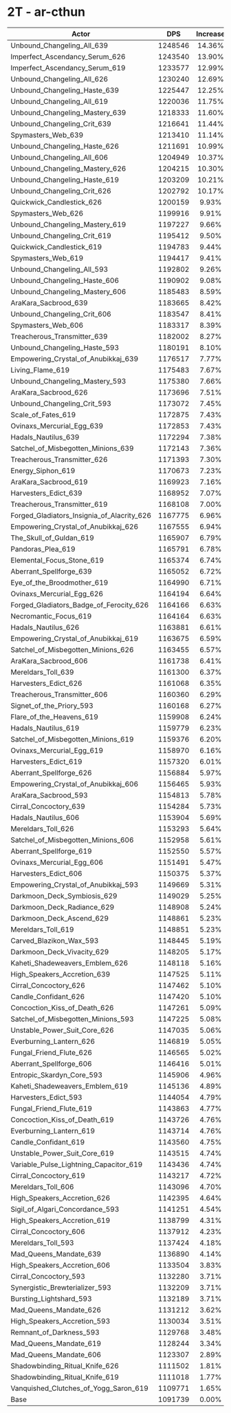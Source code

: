 # 2T - ar-cthun
| Actor | DPS | Increase |
|---|:---:|:---:|
|Unbound_Changeling_All_639|1248546|14.36%|
|Imperfect_Ascendancy_Serum_626|1243540|13.90%|
|Imperfect_Ascendancy_Serum_619|1233577|12.99%|
|Unbound_Changeling_All_626|1230240|12.69%|
|Unbound_Changeling_Haste_639|1225447|12.25%|
|Unbound_Changeling_All_619|1220036|11.75%|
|Unbound_Changeling_Mastery_639|1218333|11.60%|
|Unbound_Changeling_Crit_639|1216641|11.44%|
|Spymasters_Web_639|1213410|11.14%|
|Unbound_Changeling_Haste_626|1211691|10.99%|
|Unbound_Changeling_All_606|1204949|10.37%|
|Unbound_Changeling_Mastery_626|1204215|10.30%|
|Unbound_Changeling_Haste_619|1203209|10.21%|
|Unbound_Changeling_Crit_626|1202792|10.17%|
|Quickwick_Candlestick_626|1200159|9.93%|
|Spymasters_Web_626|1199916|9.91%|
|Unbound_Changeling_Mastery_619|1197227|9.66%|
|Unbound_Changeling_Crit_619|1195412|9.50%|
|Quickwick_Candlestick_619|1194783|9.44%|
|Spymasters_Web_619|1194417|9.41%|
|Unbound_Changeling_All_593|1192802|9.26%|
|Unbound_Changeling_Haste_606|1190902|9.08%|
|Unbound_Changeling_Mastery_606|1185483|8.59%|
|AraKara_Sacbrood_639|1183665|8.42%|
|Unbound_Changeling_Crit_606|1183547|8.41%|
|Spymasters_Web_606|1183317|8.39%|
|Treacherous_Transmitter_639|1182002|8.27%|
|Unbound_Changeling_Haste_593|1180191|8.10%|
|Empowering_Crystal_of_Anubikkaj_639|1176517|7.77%|
|Living_Flame_619|1175483|7.67%|
|Unbound_Changeling_Mastery_593|1175380|7.66%|
|AraKara_Sacbrood_626|1173696|7.51%|
|Unbound_Changeling_Crit_593|1173072|7.45%|
|Scale_of_Fates_619|1172875|7.43%|
|Ovinaxs_Mercurial_Egg_639|1172853|7.43%|
|Hadals_Nautilus_639|1172294|7.38%|
|Satchel_of_Misbegotten_Minions_639|1172143|7.36%|
|Treacherous_Transmitter_626|1171393|7.30%|
|Energy_Siphon_619|1170673|7.23%|
|AraKara_Sacbrood_619|1169923|7.16%|
|Harvesters_Edict_639|1168952|7.07%|
|Treacherous_Transmitter_619|1168108|7.00%|
|Forged_Gladiators_Insignia_of_Alacrity_626|1167775|6.96%|
|Empowering_Crystal_of_Anubikkaj_626|1167555|6.94%|
|The_Skull_of_Guldan_619|1165907|6.79%|
|Pandoras_Plea_619|1165791|6.78%|
|Elemental_Focus_Stone_619|1165374|6.74%|
|Aberrant_Spellforge_639|1165052|6.72%|
|Eye_of_the_Broodmother_619|1164990|6.71%|
|Ovinaxs_Mercurial_Egg_626|1164194|6.64%|
|Forged_Gladiators_Badge_of_Ferocity_626|1164166|6.63%|
|Necromantic_Focus_619|1164164|6.63%|
|Hadals_Nautilus_626|1163881|6.61%|
|Empowering_Crystal_of_Anubikkaj_619|1163675|6.59%|
|Satchel_of_Misbegotten_Minions_626|1163455|6.57%|
|AraKara_Sacbrood_606|1161738|6.41%|
|Mereldars_Toll_639|1161300|6.37%|
|Harvesters_Edict_626|1161068|6.35%|
|Treacherous_Transmitter_606|1160360|6.29%|
|Signet_of_the_Priory_593|1160168|6.27%|
|Flare_of_the_Heavens_619|1159908|6.24%|
|Hadals_Nautilus_619|1159779|6.23%|
|Satchel_of_Misbegotten_Minions_619|1159376|6.20%|
|Ovinaxs_Mercurial_Egg_619|1158970|6.16%|
|Harvesters_Edict_619|1157320|6.01%|
|Aberrant_Spellforge_626|1156884|5.97%|
|Empowering_Crystal_of_Anubikkaj_606|1156465|5.93%|
|AraKara_Sacbrood_593|1154813|5.78%|
|Cirral_Concoctory_639|1154284|5.73%|
|Hadals_Nautilus_606|1153904|5.69%|
|Mereldars_Toll_626|1153293|5.64%|
|Satchel_of_Misbegotten_Minions_606|1152958|5.61%|
|Aberrant_Spellforge_619|1152550|5.57%|
|Ovinaxs_Mercurial_Egg_606|1151491|5.47%|
|Harvesters_Edict_606|1150375|5.37%|
|Empowering_Crystal_of_Anubikkaj_593|1149669|5.31%|
|Darkmoon_Deck_Symbiosis_629|1149029|5.25%|
|Darkmoon_Deck_Radiance_629|1148908|5.24%|
|Darkmoon_Deck_Ascend_629|1148861|5.23%|
|Mereldars_Toll_619|1148851|5.23%|
|Carved_Blazikon_Wax_593|1148445|5.19%|
|Darkmoon_Deck_Vivacity_629|1148205|5.17%|
|Kaheti_Shadeweavers_Emblem_626|1148118|5.16%|
|High_Speakers_Accretion_639|1147525|5.11%|
|Cirral_Concoctory_626|1147462|5.10%|
|Candle_Confidant_626|1147420|5.10%|
|Concoction_Kiss_of_Death_626|1147261|5.09%|
|Satchel_of_Misbegotten_Minions_593|1147225|5.08%|
|Unstable_Power_Suit_Core_626|1147035|5.06%|
|Everburning_Lantern_626|1146819|5.05%|
|Fungal_Friend_Flute_626|1146565|5.02%|
|Aberrant_Spellforge_606|1146416|5.01%|
|Entropic_Skardyn_Core_593|1145906|4.96%|
|Kaheti_Shadeweavers_Emblem_619|1145136|4.89%|
|Harvesters_Edict_593|1144054|4.79%|
|Fungal_Friend_Flute_619|1143863|4.77%|
|Concoction_Kiss_of_Death_619|1143726|4.76%|
|Everburning_Lantern_619|1143714|4.76%|
|Candle_Confidant_619|1143560|4.75%|
|Unstable_Power_Suit_Core_619|1143515|4.74%|
|Variable_Pulse_Lightning_Capacitor_619|1143436|4.74%|
|Cirral_Concoctory_619|1143217|4.72%|
|Mereldars_Toll_606|1143096|4.70%|
|High_Speakers_Accretion_626|1142395|4.64%|
|Sigil_of_Algari_Concordance_593|1141251|4.54%|
|High_Speakers_Accretion_619|1138799|4.31%|
|Cirral_Concoctory_606|1137912|4.23%|
|Mereldars_Toll_593|1137424|4.18%|
|Mad_Queens_Mandate_639|1136890|4.14%|
|High_Speakers_Accretion_606|1133504|3.83%|
|Cirral_Concoctory_593|1132280|3.71%|
|Synergistic_Brewterializer_593|1132209|3.71%|
|Bursting_Lightshard_593|1132189|3.71%|
|Mad_Queens_Mandate_626|1131212|3.62%|
|High_Speakers_Accretion_593|1130034|3.51%|
|Remnant_of_Darkness_593|1129768|3.48%|
|Mad_Queens_Mandate_619|1128244|3.34%|
|Mad_Queens_Mandate_606|1123307|2.89%|
|Shadowbinding_Ritual_Knife_626|1111502|1.81%|
|Shadowbinding_Ritual_Knife_619|1111018|1.77%|
|Vanquished_Clutches_of_Yogg_Saron_619|1109771|1.65%|
|Base|1091739|0.00%|
